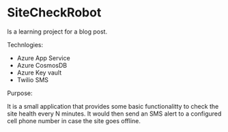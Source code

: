 # SiteCheckRobot

Is a learning project for a blog post.

Technlogies:

* Azure App Service
* Azure CosmosDB
* Azure Key vault
* Twilio SMS 

Purpose:

It is a small application that provides some basic functionalitty to check the site health every N minutes.
It would then send an SMS alert to a configured cell phone number in case the site goes offline.
